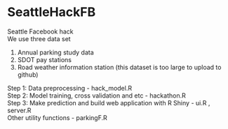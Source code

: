 # SeattleHackFB
Seattle Facebook hack  
We use three data set   
1) Annual parking study data   
2) SDOT pay stations  
3) Road weather information station (this dataset is too large to upload to github)
  
Step 1: Data preprocessing  - hack_model.R  
Step 2: Model training, cross validation and etc - hackathon.R  
Step 3: Make prediction and build web application with R Shiny - ui.R , server.R  
Other utility functions - parkingF.R  

